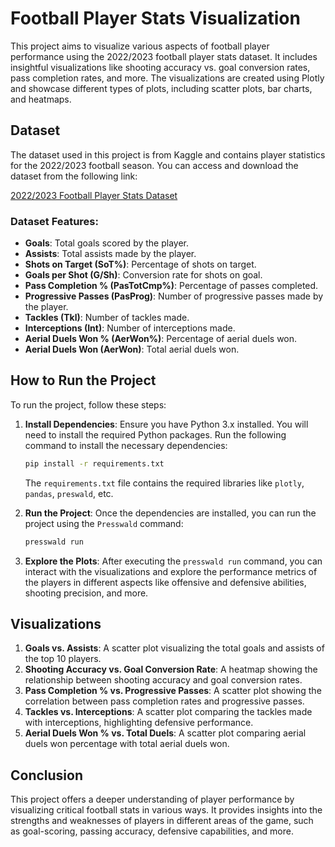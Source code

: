 # Football Player Stats Visualization

This project aims to visualize various aspects of football player performance using the 2022/2023 football player stats dataset. It includes insightful visualizations like shooting accuracy vs. goal conversion rates, pass completion rates, and more. The visualizations are created using Plotly and showcase different types of plots, including scatter plots, bar charts, and heatmaps.

## Dataset

The dataset used in this project is from Kaggle and contains player statistics for the 2022/2023 football season. You can access and download the dataset from the following link:

[2022/2023 Football Player Stats Dataset](https://www.kaggle.com/datasets/vivovinco/20222023-football-player-stats)

### Dataset Features:

- **Goals**: Total goals scored by the player.
- **Assists**: Total assists made by the player.
- **Shots on Target (SoT%)**: Percentage of shots on target.
- **Goals per Shot (G/Sh)**: Conversion rate for shots on goal.
- **Pass Completion % (PasTotCmp%)**: Percentage of passes completed.
- **Progressive Passes (PasProg)**: Number of progressive passes made by the player.
- **Tackles (Tkl)**: Number of tackles made.
- **Interceptions (Int)**: Number of interceptions made.
- **Aerial Duels Won % (AerWon%)**: Percentage of aerial duels won.
- **Aerial Duels Won (AerWon)**: Total aerial duels won.

## How to Run the Project

To run the project, follow these steps:

1. **Install Dependencies**: Ensure you have Python 3.x installed. You will need to install the required Python packages. Run the following command to install the necessary dependencies:

   ```bash
   pip install -r requirements.txt
   ```

   The `requirements.txt` file contains the required libraries like `plotly`, `pandas`, `preswald`, etc.

2. **Run the Project**: Once the dependencies are installed, you can run the project using the `Presswald` command:

   ```bash
   presswald run
   ```

3. **Explore the Plots**: After executing the `presswald run` command, you can interact with the visualizations and explore the performance metrics of the players in different aspects like offensive and defensive abilities, shooting precision, and more.

## Visualizations

1. **Goals vs. Assists**: A scatter plot visualizing the total goals and assists of the top 10 players.
2. **Shooting Accuracy vs. Goal Conversion Rate**: A heatmap showing the relationship between shooting accuracy and goal conversion rates.
3. **Pass Completion % vs. Progressive Passes**: A scatter plot showing the correlation between pass completion rates and progressive passes.
4. **Tackles vs. Interceptions**: A scatter plot comparing the tackles made with interceptions, highlighting defensive performance.
5. **Aerial Duels Won % vs. Total Duels**: A scatter plot comparing aerial duels won percentage with total aerial duels won.

## Conclusion

This project offers a deeper understanding of player performance by visualizing critical football stats in various ways. It provides insights into the strengths and weaknesses of players in different areas of the game, such as goal-scoring, passing accuracy, defensive capabilities, and more.
